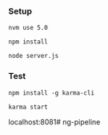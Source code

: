 ### Setup

`nvm use 5.0`

`npm install`

`node server.js`

### Test

`npm install -g karma-cli`

`karma start`

localhost:8081# ng-pipeline
